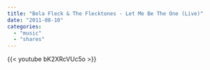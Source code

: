 ```yaml
---
title: "Bela Fleck & The Flecktones - Let Me Be The One (Live)"
date: "2011-08-10"
categories:
  - "music"
  - "shares"
---
```


{{< youtube bK2XRcVUc5o >}}
